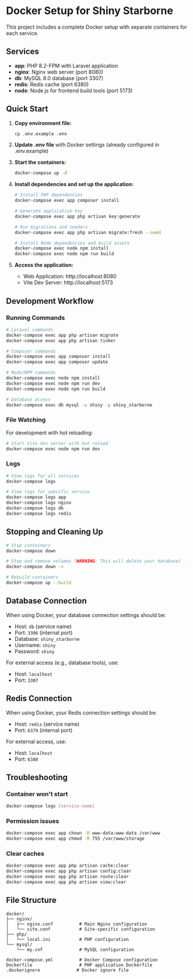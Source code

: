 # Docker Setup for Shiny Starborne

This project includes a complete Docker setup with separate containers for each service.

## Services

- **app**: PHP 8.2-FPM with Laravel application
- **nginx**: Nginx web server (port 8080)
- **db**: MySQL 8.0 database (port 3307)
- **redis**: Redis cache (port 6380)
- **node**: Node.js for frontend build tools (port 5173)

## Quick Start

1. **Copy environment file:**
   ```bash
   cp .env.example .env
   ```

2. **Update .env file** with Docker settings (already configured in .env.example)

3. **Start the containers:**
   ```bash
   docker-compose up -d
   ```

4. **Install dependencies and set up the application:**
   ```bash
   # Install PHP dependencies
   docker-compose exec app composer install
   
   # Generate application key
   docker-compose exec app php artisan key:generate
   
   # Run migrations and seeders
   docker-compose exec app php artisan migrate:fresh --seed
   
   # Install Node dependencies and build assets
   docker-compose exec node npm install
   docker-compose exec node npm run build
   ```

5. **Access the application:**
   - Web Application: http://localhost:8080
   - Vite Dev Server: http://localhost:5173

## Development Workflow

### Running Commands

```bash
# Laravel commands
docker-compose exec app php artisan migrate
docker-compose exec app php artisan tinker

# Composer commands
docker-compose exec app composer install
docker-compose exec app composer update

# Node/NPM commands
docker-compose exec node npm install
docker-compose exec node npm run dev
docker-compose exec node npm run build

# Database access
docker-compose exec db mysql -u shiny -p shiny_starborne
```

### File Watching

For development with hot reloading:

```bash
# Start Vite dev server with hot reload
docker-compose exec node npm run dev
```

### Logs

```bash
# View logs for all services
docker-compose logs

# View logs for specific service
docker-compose logs app
docker-compose logs nginx
docker-compose logs db
docker-compose logs redis
```

## Stopping and Cleaning Up

```bash
# Stop containers
docker-compose down

# Stop and remove volumes (WARNING: This will delete your database)
docker-compose down -v

# Rebuild containers
docker-compose up --build
```

## Database Connection

When using Docker, your database connection settings should be:
- Host: `db` (service name)
- Port: `3306` (internal port)
- Database: `shiny_starborne`
- Username: `shiny`
- Password: `shiny`

For external access (e.g., database tools), use:
- Host: `localhost`
- Port: `3307`

## Redis Connection

When using Docker, your Redis connection settings should be:
- Host: `redis` (service name)
- Port: `6379` (internal port)

For external access, use:
- Host: `localhost`
- Port: `6380`

## Troubleshooting

### Container won't start
```bash
docker-compose logs [service-name]
```

### Permission issues
```bash
docker-compose exec app chown -R www-data:www-data /var/www
docker-compose exec app chmod -R 755 /var/www/storage
```

### Clear caches
```bash
docker-compose exec app php artisan cache:clear
docker-compose exec app php artisan config:clear
docker-compose exec app php artisan route:clear
docker-compose exec app php artisan view:clear
```

## File Structure

```
docker/
├── nginx/
│   ├── nginx.conf          # Main Nginx configuration
│   └── site.conf           # Site-specific configuration
├── php/
│   └── local.ini           # PHP configuration
└── mysql/
    └── my.cnf              # MySQL configuration

docker-compose.yml          # Docker Compose configuration
Dockerfile                  # PHP application Dockerfile
.dockerignore              # Docker ignore file
```